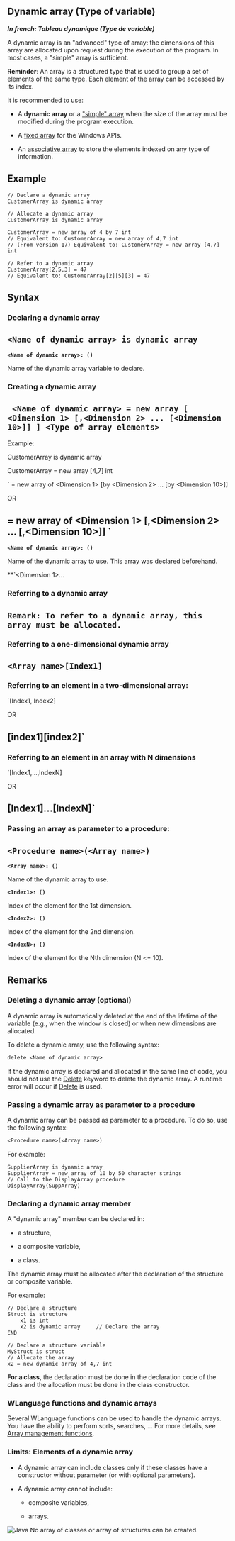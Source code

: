 
## Dynamic array (Type of variable)

***In french: Tableau dynamique (Type de variable)***
				



<a name="XUse"></a>
<a name="Use"></a>
<a name="description"></a>
A dynamic array is an "advanced" type of array: the dimensions of this array are allocated upon request during the execution of the program. In most cases, a "simple" array is sufficient.

**Reminder**: An array is a structured type that is used to group a set of elements of the same type. Each element of the array can be accessed by its index.

It is recommended to use:

- A **dynamic array** or a ["simple" array](../Motscles/1514030.md) when the size of the array must be modified during the program execution.

- A [fixed array](../Motscles/1514025.md) for the Windows APIs.

- An [associative array](../Motscles/1514058.md) to store the elements indexed on any type of information.





<a name="Example1"></a>
<a name="sample_code"></a>

## Example


```wl
// Declare a dynamic array
CustomerArray is dynamic array
```


<a name="Example2"></a>



```wl
// Allocate a dynamic array
CustomerArray is dynamic array

CustomerArray = new array of 4 by 7 int
// Equivalent to: CustomerArray = new array of 4,7 int
// (From version 17) Equivalent to: CustomerArray = new array [4,7] int
```


<a name="Example3"></a>





```wl
// Refer to a dynamic array
CustomerArray[2,5,3] = 47
// Equivalent to: CustomerArray[2][5][3] = 47
```

<a name="XSYNTAX"></a>
<a name="SYNTAX1"></a>

## Syntax

### Declaring a dynamic array

`<Name of dynamic array> is dynamic array
`
---

**`<Name of dynamic array>: ()`**

Name of the dynamic array variable to declare.  


<a name="SYNTAX2"></a>

### Creating a dynamic array

`
<Name of dynamic array> = new array [ <Dimension 1> [,<Dimension 2> ... [<Dimension 10>]] ] <Type of array elements>`
---

Example:

CustomerArray is dynamic array

CustomerArray = new array [4,7] int







`<Name of dynamic array> = new array of <Dimension 1> [by <Dimension 2> ... [by <Dimension 10>]] <Type of array elements>

OR

 <Name of dynamic array> = new array of <Dimension 1> [,<Dimension 2> ... [,<Dimension 10>]] <Type of array elements>
`
---

**`<Name of dynamic array>: ()`**

Name of the dynamic array to use. This array was declared beforehand.

**`<Dimension 1>...<a name="SYNTAX3"></a>

### Referring to a dynamic array

`Remark: To refer to a dynamic array, this array must be allocated.
`
---



### Referring to a one-dimensional dynamic array

`<Array name>[Index1]`
---



### Referring to an element in a two-dimensional array:

`<Array name>[Index1, Index2]

OR

<Array name>[index1][index2]`
---



### Referring to an element in an array with N dimensions

`<Array name>[Index1,...,IndexN]

OR

<Array name>[Index1]...[IndexN]`
---



### Passing an array as parameter to a procedure:

`<Procedure name>(<Array name>)`
---

**`<Array name>: ()`**

Name of the dynamic array to use.

**`<Index1>: ()`**

Index of the element for the 1st dimension.

**`<Index2>: ()`**

Index of the element for the 2nd dimension.

**`<IndexN>: ()`**

Index of the element for the Nth dimension (N &lt;= 10).









<a name="NOTE0"></a>
<a name="NOTE0_1"></a>

## Remarks




### Deleting a dynamic array (optional)
<a name="deleting_dynamic_array_optional_ELTPARAGRAPHE000139"></a>

A dynamic array is automatically deleted at the end of the lifetime of the variable (e.g., when the window is closed) or when new dimensions are allocated.

To delete a dynamic array, use the following syntax:


```txt
delete <Name of dynamic array>
```


If the dynamic array is declared and allocated in the same line of code, you should not use the [Delete](../Motscles/1511012.md) keyword to delete the dynamic array. A runtime error will occur if [Delete](../Motscles/1511012.md) is used.
<a name="NOTE0_2"></a>




### Passing a dynamic array as parameter to a procedure
<a name="passing_dynamic_array_parameter_procedure_ELTPARAGRAPHE000159"></a>

A dynamic array can be passed as parameter to a procedure. To do so, use the following syntax:


```txt
<Procedure name>(<Array name>)
```


For example:


```wl
SupplierArray is dynamic array
SupplierArray = new array of 10 by 50 character strings
// Call to the DisplayArray procedure
DisplayArray(SuppArray)
```

<a name="NOTE0_3"></a>




### Declaring a dynamic array member
<a name="declaring_dynamic_array_member_ELTPARAGRAPHE000173"></a>

A "dynamic array" member can be declared in:

- a structure, 

- a composite variable, 

- a class.




The dynamic array must be allocated after the declaration of the structure or composite variable.

For example:


```wl
// Declare a structure
Struct is structure
	x1 is int
	x2 is dynamic array		// Declare the array
END

// Declare a structure variable
MyStruct is struct
// Allocate the array
x2 = new dynamic array of 4,7 int
```


**For a class**, the declaration must be done in the declaration code of the class and the allocation must be done in the class constructor.
<a name="NOTE0_4"></a>




### WLanguage functions and dynamic arrays
<a name="wlanguage_functions_and_dynamic_arrays_ELTPARAGRAPHE000193"></a>

Several WLanguage functions can be used to handle the dynamic arrays. You have the ability to perform sorts, searches, ... For more details, see [Array management functions](../WDLang1/3075006.md).
<a name="NOTE0_5"></a>




### Limits: Elements of a dynamic array
<a name="limits_elements_dynamic_array_ELTPARAGRAPHE000204"></a>

- A dynamic array can include classes only if these classes have a constructor without parameter (or with optional parameters).

- A dynamic array cannot include:

	- composite variables, 

	- arrays.







![Java](https://doc.pcsoft.fr/ext/images/us/JAVA.png) No array of classes or array of structures can be created.


